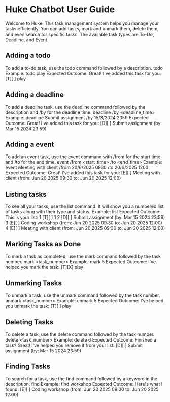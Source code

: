 # Huke Chatbot User Guide

Welcome to Huke! 
This task management system helps you manage your tasks efficiently. 
You can add tasks, mark and unmark them, delete them, and even search for specific tasks. 
The available task types are To-Do, Deadline, and Event.

## Adding a todo
To add a to-do task, use the todo command followed by a description.
todo <description>
Example: todo play
Expected Outcome: 
    Great! I've added this task for you:
    [T][ ] play

## Adding a deadline
To add a deadline task, 
use the deadline command followed by the description and /by for the deadline time.
deadline <description> /by <deadline_time>
Example: deadline Submit assignment /by 15/3/2024 2359
Expected Outcome: 
    Great! I've added this task for you:
    [D][ ] Submit assignment (by: Mar 15 2024 23:59)

## Adding a event
To add an event task, 
use the event command with /from for the start time and /to for the end time.
event <description> /from <start_time> /to <end_time>
Example: event Meeting with client /from 20/6/2025 0930 /to 20/6/2025 1200
Expected Outcome: 
    Great! I've added this task for you:
    [E][ ] Meeting with client (from: Jun 20 2025 09:30 to: Jun 20 2025 12:00)


## Listing tasks
To see all your tasks, use the list command. 
It will show you a numbered list of tasks along with their type and status.
Example: list
Expected Outcome:
    This is your list:
    1 [T][ ] 1
    2 [D][ ] Submit assignment (by: Mar 15 2024 23:59)
    3 [E][ ] Coding workshop (from: Jun 20 2025 09:30 to: Jun 20 2025 12:00)
    4 [E][ ] Meeting with client (from: Jun 20 2025 09:30 to: Jun 20 2025 12:00)


## Marking Tasks as Done
To mark a task as completed, use the mark command followed by the task number.
mark <task_number>
Example: mark 5
Expected Outcome:
    I've helped you mark the task:
    [T][X] play

## Unmarking Tasks
To unmark a task, use the unmark command followed by the task number.
unmark <task_number>
Example: unmark 5
Expected Outcome:
    I've helped you unmark the task:
    [T][ ] play

## Deleting Tasks
To delete a task, use the delete command followed by the task number.
delete <task_number>
Example: delete 6
Expected Outcome:
    Finished a task? Great!
    I've helped you remove it from your list:
    [D][ ] Submit assignment (by: Mar 15 2024 23:59)

## Finding Tasks
To search for a task, use the find command followed by a keyword in the description.
find <keyword>
Example: find workshop
Expected Outcome:
    Here's what I found:
    [E][ ] Coding workshop (from: Jun 20 2025 09:30 to: Jun 20 2025 12:00)
